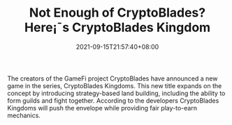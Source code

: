 ﻿---
title: "Not Enough of CryptoBlades? Here¡¯s CryptoBlades Kingdom"
date: 2021-09-15T21:57:40+08:00
lastmod: 2021-09-15T16:45:40+08:00
draft: false
authors: ["Linda"]
description: "The creators of the GameFi project CryptoBlades have announced a new game in the series, CryptoBlades Kingdoms. This new title expands on the concept by introducing strategy-based land building, including the ability to form guilds and fight together. According to the developers CryptoBlades Kingdoms will push the envelope while providing fair play-to-earn mechanics."
featuredImage: "not-enough-of-cryptoblades-heres-cryptoblades-kingdom.png"
tags: ["Virtual World","Play to Earn"]
categories: ["news"]
news: ["Virtual World"]
weight: 
lightgallery: true
pinned: false
recommend: false
recommend1: false
---

The creators of the GameFi project CryptoBlades have announced a new game in the series, CryptoBlades Kingdoms. This new title expands on the concept by introducing strategy-based land building, including the ability to form guilds and fight together. According to the developers CryptoBlades Kingdoms will push the envelope while providing fair play-to-earn mechanics.

<!--more-->

